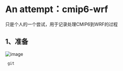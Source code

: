 # An attempt：cmip6-wrf
  只是个人的一个尝试，用于记录处理CMIP6到WRF的过程

## 1、准备

![image](https://user-images.githubusercontent.com/97137418/231090074-18cad615-a4dd-490b-be8b-4c0ad8a81139.png)

     git
